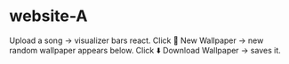 # website-A
Upload a song → visualizer bars react.  Click 🎨 New Wallpaper → new random wallpaper appears below.  Click ⬇️ Download Wallpaper → saves it.
